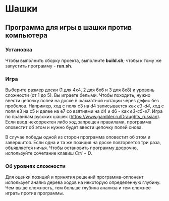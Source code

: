 # Шашки

## Программа для игры в шашки против компьютера

### Установка

Чтобы выполнить сборку проекта, выполните **build.sh**; чтобы к тому же запустить программу - **run.sh**.

### Игра

Выберите размер доски (1 для 4x4, 2 для 6x6 и 3 для 8x8) и уровень сложности (от 1 до 5). Вы играете
белыми. Чтобы походить, нужно ввести цепочку полей на доске в шахматной нотации через дефис без
пробелов. Например, ход с поля c3 на d4 записывается как _c3-d4_, ход с поля e3 на c5 и далее на e7
со взятиями на d4 и d6 - как _e3-c5-e7_. Игра по правилам русских шашек
(<a>https://www.gambler.ru/Draughts_russian</a>). Если ввод некорректен либо ход запрещен правилами,
программа оповестит об этом и нужно будет ввести цепочку полей снова.

В случае победы одной из сторон программа оповестит об этом и завершится. Если одна и та же позиция на
доске повторяется три раза, объявляется ничья. Чтобы остановить программу досрочно, используйте сочетание
клавиш _Ctrl + D_.

### Об уровнях сложности

Для оценки позиций и принятия решений программа-оппонент использует анализ дерева ходов на некоторую
определенную глубину. Чем выше сложность, тем больше глубина анализа и тем сложнее играть против
программы.